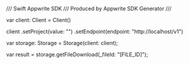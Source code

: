 /// Swift Appwrite SDK
/// Produced by Appwrite SDK Generator
///


var client: Client = Client()

client
    .setProject(value: "")
    .setEndpoint(endpoint: "http://localhost/v1")

var storage: Storage =  Storage(client: client);

var result = storage.getFileDownload(_fileId: "[FILE_ID]");
